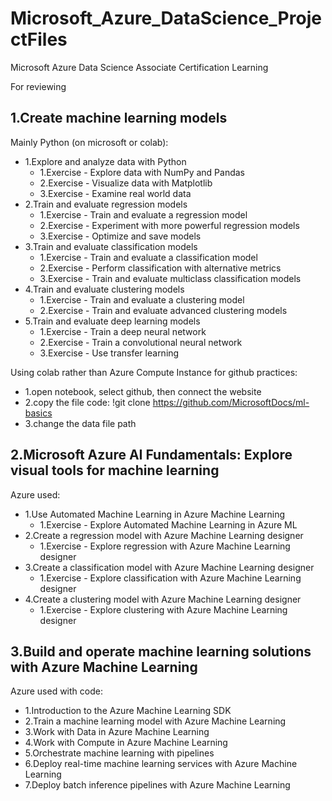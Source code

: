 # Microsoft_Azure_DataScience_ProjectFiles
Microsoft Azure Data Science Associate Certification Learning

For reviewing 


## 1.Create machine learning models
Mainly Python (on microsoft or colab):
  - 1.Explore and analyze data with Python
    - 1.Exercise - Explore data with NumPy and Pandas
    - 2.Exercise - Visualize data with Matplotlib
    - 3.Exercise - Examine real world data
  - 2.Train and evaluate regression models
    - 1.Exercise - Train and evaluate a regression model
    - 2.Exercise - Experiment with more powerful regression models
    - 3.Exercise - Optimize and save models
  - 3.Train and evaluate classification models
    - 1.Exercise - Train and evaluate a classification model
    - 2.Exercise - Perform classification with alternative metrics
    - 3.Exercise - Train and evaluate multiclass classification models
  - 4.Train and evaluate clustering models
    - 1.Exercise - Train and evaluate a clustering model
    - 2.Exercise - Train and evaluate advanced clustering models
  - 5.Train and evaluate deep learning models
    - 1.Exercise - Train a deep neural network
    - 2.Exercise - Train a convolutional neural network
    - 3.Exercise - Use transfer learning
 
 
 Using colab rather than Azure Compute Instance for github practices:
   - 1.open notebook, select github, then connect the website
   - 2.copy the file code: !git clone https://github.com/MicrosoftDocs/ml-basics
   - 3.change the data file path


## 2.Microsoft Azure AI Fundamentals: Explore visual tools for machine learning
Azure used:
   - 1.Use Automated Machine Learning in Azure Machine Learning
     - 1.Exercise - Explore Automated Machine Learning in Azure ML
   - 2.Create a regression model with Azure Machine Learning designer
     - 1.Exercise - Explore regression with Azure Machine Learning designer
   - 3.Create a classification model with Azure Machine Learning designer
     - 1.Exercise - Explore classification with Azure Machine Learning designer
   - 4.Create a clustering model with Azure Machine Learning designer
     - 1.Exercise - Explore clustering with Azure Machine Learning designer

## 3.Build and operate machine learning solutions with Azure Machine Learning
Azure used with code:
   - 1.Introduction to the Azure Machine Learning SDK
   - 2.Train a machine learning model with Azure Machine Learning
   - 3.Work with Data in Azure Machine Learning
   - 4.Work with Compute in Azure Machine Learning
   - 5.Orchestrate machine learning with pipelines
   - 6.Deploy real-time machine learning services with Azure Machine Learning
   - 7.Deploy batch inference pipelines with Azure Machine Learning











